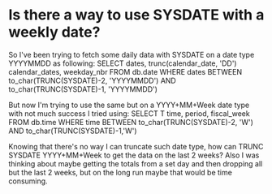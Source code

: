 
# Is there a way to use SYSDATE with a weekly date?

So I've been trying to fetch some daily data with SYSDATE on a date type YYYYMMDD as following:
SELECT dates, trunc(calendar_date, 'DD') calendar_dates, weekday_nbr
FROM db.date
WHERE dates BETWEEN to_char(TRUNC(SYSDATE)-2, 'YYYYMMDD') AND to_char(TRUNC(SYSDATE)-1, 'YYYYMMDD')

But now I'm trying to use the same but on a YYYY+MM+Week date type with not much success
I tried using:
SELECT T time, period, fiscal_week
FROM db.time
WHERE time BETWEEN to_char(TRUNC(SYSDATE)-2, 'W') AND to_char(TRUNC(SYSDATE)-1,'W')

Knowing that there's no way I can truncate such date type, how can TRUNC SYSDATE YYYY+MM+Week to get the data on the last 2 weeks?
Also I was thinking about maybe getting the totals from a set day and then dropping all but the last 2 weeks, but on the long run maybe that would be time consuming.

        